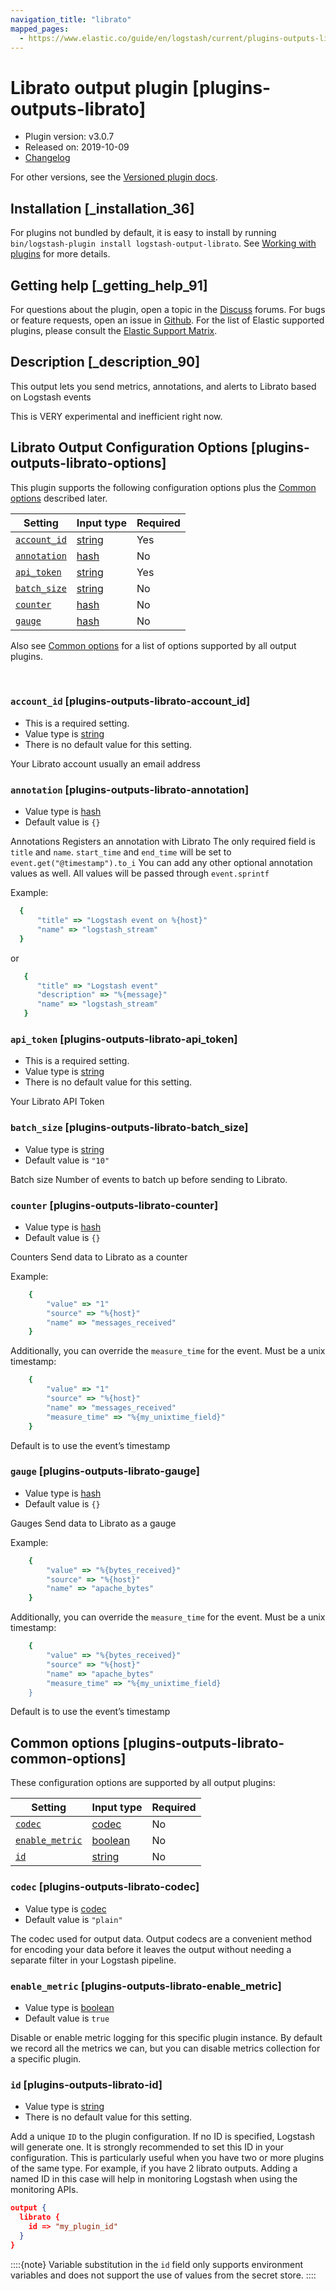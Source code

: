 ```yaml
---
navigation_title: "librato"
mapped_pages:
  - https://www.elastic.co/guide/en/logstash/current/plugins-outputs-librato.html
---
```


# Librato output plugin [plugins-outputs-librato]


* Plugin version: v3.0.7
* Released on: 2019-10-09
* [Changelog](https://github.com/logstash-plugins/logstash-output-librato/blob/v3.0.7/CHANGELOG.md)

For other versions, see the [Versioned plugin docs](https://www.elastic.co/guide/en/logstash-versioned-plugins/current/output-librato-index.md).

## Installation [_installation_36]

For plugins not bundled by default, it is easy to install by running `bin/logstash-plugin install logstash-output-librato`. See [Working with plugins](https://www.elastic.co/guide/en/logstash/current/working-with-plugins.html) for more details.


## Getting help [_getting_help_91]

For questions about the plugin, open a topic in the [Discuss](http://discuss.elastic.co) forums. For bugs or feature requests, open an issue in [Github](https://github.com/logstash-plugins/logstash-output-librato). For the list of Elastic supported plugins, please consult the [Elastic Support Matrix](https://www.elastic.co/support/matrix#logstash_plugins).


## Description [_description_90]

This output lets you send metrics, annotations, and alerts to Librato based on Logstash events

This is VERY experimental and inefficient right now.


## Librato Output Configuration Options [plugins-outputs-librato-options]

This plugin supports the following configuration options plus the [Common options](plugins-outputs-librato.md#plugins-outputs-librato-common-options) described later.

| Setting | Input type | Required |
| --- | --- | --- |
| [`account_id`](plugins-outputs-librato.md#plugins-outputs-librato-account_id) | [string](introduction.md#string) | Yes |
| [`annotation`](plugins-outputs-librato.md#plugins-outputs-librato-annotation) | [hash](introduction.md#hash) | No |
| [`api_token`](plugins-outputs-librato.md#plugins-outputs-librato-api_token) | [string](introduction.md#string) | Yes |
| [`batch_size`](plugins-outputs-librato.md#plugins-outputs-librato-batch_size) | [string](introduction.md#string) | No |
| [`counter`](plugins-outputs-librato.md#plugins-outputs-librato-counter) | [hash](introduction.md#hash) | No |
| [`gauge`](plugins-outputs-librato.md#plugins-outputs-librato-gauge) | [hash](introduction.md#hash) | No |

Also see [Common options](plugins-outputs-librato.md#plugins-outputs-librato-common-options) for a list of options supported by all output plugins.

 

### `account_id` [plugins-outputs-librato-account_id]

* This is a required setting.
* Value type is [string](introduction.md#string)
* There is no default value for this setting.

Your Librato account usually an email address


### `annotation` [plugins-outputs-librato-annotation]

* Value type is [hash](introduction.md#hash)
* Default value is `{}`

Annotations Registers an annotation with Librato The only required field is `title` and `name`. `start_time` and `end_time` will be set to `event.get("@timestamp").to_i` You can add any other optional annotation values as well. All values will be passed through `event.sprintf`

Example:

```ruby
  {
      "title" => "Logstash event on %{host}"
      "name" => "logstash_stream"
  }
```

or

```ruby
   {
      "title" => "Logstash event"
      "description" => "%{message}"
      "name" => "logstash_stream"
   }
```


### `api_token` [plugins-outputs-librato-api_token]

* This is a required setting.
* Value type is [string](introduction.md#string)
* There is no default value for this setting.

Your Librato API Token


### `batch_size` [plugins-outputs-librato-batch_size]

* Value type is [string](introduction.md#string)
* Default value is `"10"`

Batch size Number of events to batch up before sending to Librato.


### `counter` [plugins-outputs-librato-counter]

* Value type is [hash](introduction.md#hash)
* Default value is `{}`

Counters Send data to Librato as a counter

Example:

```ruby
    {
        "value" => "1"
        "source" => "%{host}"
        "name" => "messages_received"
    }
```

Additionally, you can override the `measure_time` for the event. Must be a unix timestamp:

```ruby
    {
        "value" => "1"
        "source" => "%{host}"
        "name" => "messages_received"
        "measure_time" => "%{my_unixtime_field}"
    }
```

Default is to use the event’s timestamp


### `gauge` [plugins-outputs-librato-gauge]

* Value type is [hash](introduction.md#hash)
* Default value is `{}`

Gauges Send data to Librato as a gauge

Example:

```ruby
    {
        "value" => "%{bytes_received}"
        "source" => "%{host}"
        "name" => "apache_bytes"
    }
```

Additionally, you can override the `measure_time` for the event. Must be a unix timestamp:

```ruby
    {
        "value" => "%{bytes_received}"
        "source" => "%{host}"
        "name" => "apache_bytes"
        "measure_time" => "%{my_unixtime_field}
    }
```

Default is to use the event’s timestamp



## Common options [plugins-outputs-librato-common-options]

These configuration options are supported by all output plugins:

| Setting | Input type | Required |
| --- | --- | --- |
| [`codec`](plugins-outputs-librato.md#plugins-outputs-librato-codec) | [codec](https://www.elastic.co/guide/en/logstash/current/configuration-file-structure.html#codec) | No |
| [`enable_metric`](plugins-outputs-librato.md#plugins-outputs-librato-enable_metric) | [boolean](https://www.elastic.co/guide/en/logstash/current/configuration-file-structure.html#boolean) | No |
| [`id`](plugins-outputs-librato.md#plugins-outputs-librato-id) | [string](https://www.elastic.co/guide/en/logstash/current/configuration-file-structure.html#string) | No |

### `codec` [plugins-outputs-librato-codec]

* Value type is [codec](https://www.elastic.co/guide/en/logstash/current/configuration-file-structure.html#codec)
* Default value is `"plain"`

The codec used for output data. Output codecs are a convenient method for encoding your data before it leaves the output without needing a separate filter in your Logstash pipeline.


### `enable_metric` [plugins-outputs-librato-enable_metric]

* Value type is [boolean](https://www.elastic.co/guide/en/logstash/current/configuration-file-structure.html#boolean)
* Default value is `true`

Disable or enable metric logging for this specific plugin instance. By default we record all the metrics we can, but you can disable metrics collection for a specific plugin.


### `id` [plugins-outputs-librato-id]

* Value type is [string](https://www.elastic.co/guide/en/logstash/current/configuration-file-structure.html#string)
* There is no default value for this setting.

Add a unique `ID` to the plugin configuration. If no ID is specified, Logstash will generate one. It is strongly recommended to set this ID in your configuration. This is particularly useful when you have two or more plugins of the same type. For example, if you have 2 librato outputs. Adding a named ID in this case will help in monitoring Logstash when using the monitoring APIs.

```json
output {
  librato {
    id => "my_plugin_id"
  }
}
```

::::{note} 
Variable substitution in the `id` field only supports environment variables and does not support the use of values from the secret store.
::::




